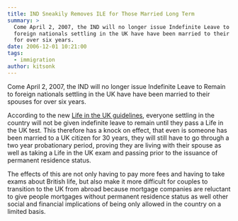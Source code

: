 ```yaml
---
title: IND Sneakily Removes ILE for Those Married Long Term
summary: >
  Come April 2, 2007, the IND will no longer issue Indefinite Leave to Remain to
  foreign nationals settling in the UK have have been married to their spouses
  for over six years.
date: 2006-12-01 10:21:00
tags:
  - immigration
author: kitsonk
---
```


Come April 2, 2007, the IND will no longer issue Indefinite Leave to Remain to foreign nationals settling in the UK have
have been married to their spouses for over six years.

According to the new
[Life in the UK guidelines](https://web.archive.org/web/20071011183955/http://www.ind.homeoffice.gov.uk/6353/11464/knowledgeqanda.doc),
everyone settling in the country will not be given indefinite leave to remain until they pass a Life in the UK test.
This therefore has a knock on effect, that even is someone has been married to a UK citizen for 30 years, they will
still have to go through a two year probationary period, proving they are living with their spouse as well as taking a
Life in the UK exam and passing prior to the issuance of permanent residence status.

The effects of this are not only having to pay more fees and having to take exams about British life, but also make it
more difficult for couples to transition to the UK from abroad because mortgage companies are reluctant to give people
mortgages without permanent residence status as well other social and financial implications of being only allowed in
the country on a limited basis.
